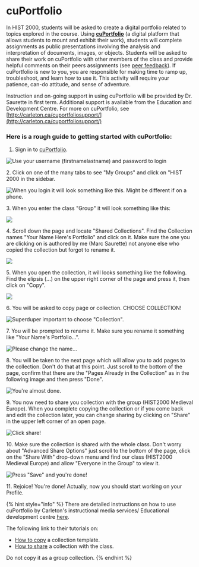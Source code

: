 # cuPortfolio

In HIST 2000, students will be asked to create a digital portfolio related to topics explored in the course. Using [**cuPortfolio**](https://cuportfolio.carleton.ca) (a digital platform that allows students to mount and exhibit their work), students will complete assignments as public presentations involving the analysis and interpretation of documents, images, or objects. Students will  be asked to share their work on cuPortfolio with other members of the class and provide helpful comments on their peers assignments (see [peer feedback](../syllabus/assignments/peer-feedback.md)). If cuPortfolio is new to you, you are responsible for making time to ramp up, troubleshoot, and learn how to use it. This activity will require your patience, can-do attitude, and sense of adventure.

Instruction and on-going support in using cuPortfolio will be provided by Dr. Saurette in first term. Additional support is available from the Education and Development Centre. For more on cuPortfolio, see [http://carleton.ca/cuportfoliosupport/](http://carleton.ca/cuportfoliosupport/)

### Here is a rough guide to getting started with cuPortfolio:

1. Sign in to [cuPortfolio](https://cuportfolio.carleton.ca).

![Use your username (firstnamelastname) and password to login](<../.gitbook/assets/Screen Shot 2020-08-17 at 12.24.17 PM.png>)

2\. Click on one of the many tabs to see "My Groups" and click on "HIST 2000 in the sidebar.

![When you login it will look something like this. Might be different if on a phone.](<../.gitbook/assets/Screen Shot 2020-08-17 at 12.24.37 PM.png>)

3\. When you enter the class "Group" it will look something like this:

![](<../.gitbook/assets/Screen Shot 2020-08-17 at 12.19.55 PM.png>)

4\. Scroll down the page and locate "Shared Collections". Find the Collection names "Your Name Here's Portfolio" and click on it.  Make sure the one you are clicking on is authored by me (Marc Saurette) not anyone else who copied the collection but forgot to rename it.

![](<../.gitbook/assets/Screen Shot 2020-08-17 at 12.20.04 PM.png>)

5\. When you open the collection, it will looks something like the following. Find the elipsis (...) on the upper right corner of the page and press it, then click on "Copy".

![](<../.gitbook/assets/Screen Shot 2020-08-17 at 12.20.42 PM.png>)

6\. You will be asked to copy page or collection. CHOOSE COLLECTION!

![Superduper important to choose "Collection".](<../.gitbook/assets/Screen Shot 2020-08-17 at 12.20.52 PM (1).png>)

7\. You will be prompted to rename it. Make sure you rename it something like "Your Name's Portfolio...".

![Please change the name...](<../.gitbook/assets/Screen Shot 2020-08-17 at 12.21.18 PM.png>)

8\. You will be taken to the next page which will allow you to add pages to the collection. Don't do that at this point. Just scroll to the bottom of the page, confirm that there are the "Pages Already in the Collection" as in the following image and then press "Done".

![You're almost done. ](<../.gitbook/assets/Screen Shot 2020-08-17 at 12.22.20 PM.png>)

9\. You now need to share you collection with the group (HIST2000 Medieval Europe). When you complete copying the collection or if you come back and edit the collection later, you can change sharing by clicking on "Share" in the upper left corner of an open page.&#x20;

![Click share!](<../.gitbook/assets/Screen Shot 2020-08-17 at 12.47.43 PM.png>)

10\. Make sure the collection is shared with the whole class. Don't worry about "Advanced Share Options" just scroll to the bottom of the page, click on the "Share With" drop-down menu and find our class (HIST2000 Medieval Europe) and allow "Everyone in the Group" to view it.&#x20;

![Press "Save" and you're done!](<../.gitbook/assets/Screen Shot 2020-08-17 at 12.47.53 PM.png>)

11\. Rejoice! You're done! Actually, now you should start working on your Profile.

{% hint style="info" %}
There are detailed instructions on how to use cuPortfolio by Carleton's instructional media services/ Educational development centre [here](https://carleton.ca/cuportfoliosupport/help/).

The following link to their tutorials on:&#x20;

* [How to copy](https://carleton.ca/cuportfoliosupport/help/cu-videos/copy-a-collection-template/) a collection template.&#x20;
* [How to share](https://carleton.ca/cuportfoliosupport/help/sharing/) a collection with the class.&#x20;

Do not copy it as a group collection.&#x20;
{% endhint %}
